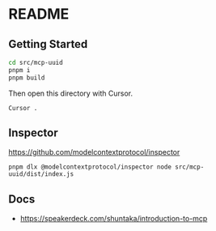 # README
## Getting Started
```bash
cd src/mcp-uuid
pnpm i
pnpm build
```
Then open this directory with Cursor.
```
Cursor .
```

## Inspector
<https://github.com/modelcontextprotocol/inspector>
```
pnpm dlx @modelcontextprotocol/inspector node src/mcp-uuid/dist/index.js
```

## Docs
* https://speakerdeck.com/shuntaka/introduction-to-mcp
